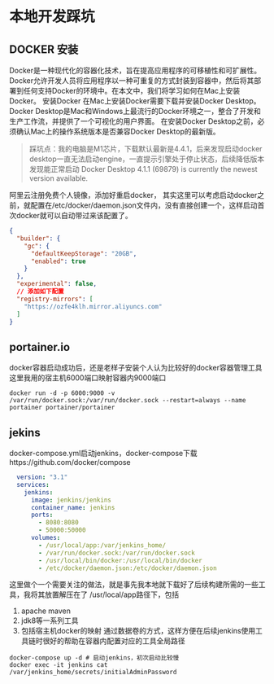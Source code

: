 # 本地开发踩坑

## DOCKER 安装

Docker是一种现代化的容器化技术，旨在提高应用程序的可移植性和可扩展性。Docker允许开发人员将应用程序以一种可重复的方式封装到容器中，然后将其部署到任何支持Docker的环境中。在本文中，我们将学习如何在Mac上安装Docker。
安装Docker 在Mac上安装Docker需要下载并安装Docker Desktop。Docker
Desktop是Mac和Windows上最流行的Docker环境之一，整合了开发和生产工作流，并提供了一个可视化的用户界面。
在安装Docker Desktop之前，必须确认Mac上的操作系统版本是否兼容Docker Desktop的最新版。

> 踩坑点：我的电脑是M1芯片，下载默认最新是4.4.1，后来发现启动docker desktop一直无法启动engine，一直提示引擎处于停止状态，后续降低版本发现能正常启动
> Docker Desktop 4.1.1 (69879) is currently the newest version available.

阿里云注册免费个人镜像，添加好重启docker，
其实这里可以考虑启动docker之前，就配置在/etc/docker/daemon.json文件内，没有直接创建一个，这样启动首次docker就可以自动带过来该配置了。

```json
{
  "builder": {
    "gc": {
      "defaultKeepStorage": "20GB",
      "enabled": true
    }
  },
  "experimental": false,
  // 添加如下配置
  "registry-mirrors": [
    "https://ozfe4klh.mirror.aliyuncs.com"
  ]
}
```

## portainer.io

docker容器启动成功后，还是老样子安装个人认为比较好的docker容器管理工具
这里我用的宿主机6000端口映射容器内9000端口

```shell
docker run -d -p 6000:9000 -v /var/run/docker.sock:/var/run/docker.sock --restart=always --name portainer portainer/portainer
```

## jekins

docker-compose.yml启动jenkins，docker-compose下载https://github.com/docker/compose

```yaml
  version: "3.1"
  services:
    jenkins:
      image: jenkins/jenkins
      container_name: jenkins
      ports:
        - 8080:8080
        - 50000:50000
      volumes:
        - /usr/local/app:/var/jenkins_home/
        - /var/run/docker.sock:/var/run/docker.sock
        - /usr/local/bin/docker:/usr/local/bin/docker
        - /etc/docker/daemon.json:/etc/docker/daemon.json
```

这里做个一个需要关注的做法，就是事先我本地就下载好了后续构建所需的一些工具，我将其放置解压在了 /usr/local/app路径下，包括

1. apache maven
2. jdk8等一系列工具
3. 包括宿主机docker的映射
   通过数据卷的方式，这样方便在后续jenkins使用工具链时很好的帮助在容器内配置对应的工具全局路径

```shell
docker-compose up -d # 启动jenkins，初次启动比较慢
docker exec -it jenkins cat /var/jenkins_home/secrets/initialAdminPassword
```